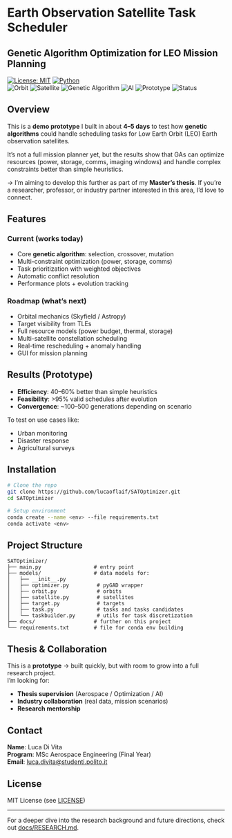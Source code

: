 # Earth Observation Satellite Task Scheduler  
## Genetic Algorithm Optimization for LEO Mission Planning  

[![License: MIT](https://img.shields.io/badge/License-MIT-yellow.svg)](https://opensource.org/licenses/MIT)
[![Python](https://img.shields.io/badge/Python-3.13+-blue.svg)](https://www.python.org/downloads/) \
![Orbit](https://img.shields.io/badge/Orbit-LEO-1E90FF?logo=googleearth&logoColor=white)
![Satellite](https://img.shields.io/badge/Satellite-Earth%20Observation-32CD32?logo=satellite&logoColor=white) 
![Genetic Algorithm](https://img.shields.io/badge/Algorithm-Genetic%20Algorithm-8A2BE2?logo=dna&logoColor=white)
![AI](https://img.shields.io/badge/AI-Evolutionary-228B22?logo=opencv&logoColor=white) 
![Prototype](https://img.shields.io/badge/Prototype-4--Day%20Build-FFD700?logo=github&logoColor=black)
![Status](https://img.shields.io/badge/Status-Demo%20Prototype-DC143C)

## Overview  

This is a **demo prototype** I built in about **4–5 days** to test how **genetic algorithms** could handle scheduling tasks for Low Earth Orbit (LEO) Earth observation satellites.  

It’s not a full mission planner yet, but the results show that GAs can optimize resources (power, storage, comms, imaging windows) and handle complex constraints better than simple heuristics.  

-> I’m aiming to develop this further as part of my **Master’s thesis**. If you’re a researcher, professor, or industry partner interested in this area, I’d love to connect.  


## Features  

### Current (works today)  
- Core **genetic algorithm**: selection, crossover, mutation  
- Multi-constraint optimization (power, storage, comms)  
- Task prioritization with weighted objectives  
- Automatic conflict resolution  
- Performance plots + evolution tracking  

### Roadmap (what’s next)  
- Orbital mechanics (Skyfield / Astropy)  
- Target visibility from TLEs  
- Full resource models (power budget, thermal, storage)  
- Multi-satellite constellation scheduling  
- Real-time rescheduling + anomaly handling  
- GUI for mission planning  


## Results (Prototype)  

- **Efficiency**: 40–60% better than simple heuristics  
- **Feasibility**: >95% valid schedules after evolution  
- **Convergence**: ~100–500 generations depending on scenario  

To test on use cases like:  
- Urban monitoring  
- Disaster response  
- Agricultural surveys  

## Installation  

```bash
# Clone the repo
git clone https://github.com/lucaoflaif/SATOptimizer.git
cd SATOptimizer

# Setup environment
conda create --name <env> --file requirements.txt
conda activate <env>
```  


## Project Structure  

```
SATOptimizer/
├── main.py                 # entry point
├── models/                 # data models for:
│   ├── __init__.py         
│   ├── optimizer.py         # pyGAD wrapper
│   ├── orbit.py             # orbits
│   ├── satellite.py         # satellites
│   ├── target.py            # targets
│   ├── task.py              # tasks and tasks candidates
│   └── taskbuilder.py       # utils for task discretization
├── docs/                   # further on this project
└── requirements.txt        # file for conda env building
```  


## Thesis & Collaboration  

This is a **prototype** → built quickly, but with room to grow into a full research project.  
I’m looking for:  
- **Thesis supervision** (Aerospace / Optimization / AI)  
- **Industry collaboration** (real data, mission scenarios)  
- **Research mentorship**  


## Contact  

**Name**: Luca Di Vita \
**Program**: MSc Aerospace Engineering (Final Year) \
**Email**: luca.divita@studenti.polito.it


## License  

MIT License (see [LICENSE](LICENSE))  

---

For a deeper dive into the research background and future directions, check out [docs/RESEARCH.md](docs/RESEARCH.md).  
